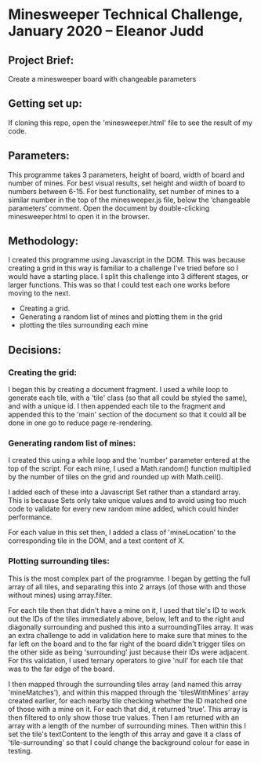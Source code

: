 # Minesweeper Technical Challenge, January 2020 – Eleanor Judd
## Project Brief: 
Create a minesweeper board with changeable parameters

## Getting set up: 
If cloning this repo, open the 'minesweeper.html' file to see the result of my code. 

## Parameters:
This programme takes 3 parameters, height of board, width of board and number of mines. For best visual results, set height and width of board to numbers between 6-15. For best functionality, set number of mines to a similar number in the top of the minesweeper.js file, below the ‘changeable parameters’ comment. Open the document by double-clicking minesweeper.html to open it in the browser.

## Methodology:
I created this programme using Javascript in the DOM. This was because creating a grid in this way is familiar to a challenge I've tried before so I would have a starting place.
I split this challenge into 3 different stages, or larger functions. This was so that I could test each one works before moving to the next.
- Creating a grid.
- Generating a random list of mines and plotting them in the grid
- plotting the tiles surrounding each mine

## Decisions:
### Creating the grid:
I began this by creating a document fragment. I used a while loop to generate each tile, with a 'tile' class (so that all could be styled the same), and with a unique id. I then appended each tile to the fragment and appended this to the 'main' section of the document so that it could all be done in one go to reduce page re-rendering.

### Generating random list of mines:
I created this using a while loop and the 'number' parameter entered at the top of the script. For each mine, I used a Math.random() function multiplied by the number of tiles on the grid and rounded up with Math.ceil().

I added each of these into a Javascript Set rather than a standard array. This is because Sets only take unique values and to avoid using too much code to validate for every new random mine added,
which could hinder performance.

For each value in this set then, I added a class of 'mineLocation’ to the corresponding tile in the DOM, and a text content of X.

### Plotting surrounding tiles:
This is the most complex part of the programme. I began by getting the full array of all tiles, and separating this into 2 arrays (of those with and those without mines) using array.filter.

For each tile then that didn't have a mine on it, I used that tile's ID to work out the IDs of the tiles immediately above, below, left and to the right and diagonally surrounding and pushed this into a surroundingTiles array. It was an extra challenge to add in validation here to make sure that mines to the far left on the board and to the far right of the board didn't trigger tiles on the other side as being 'surrounding' just because their IDs were adjacent. For this validation, I used ternary operators to give 'null' for each tile that was to the far edge of the board.

I then mapped through the surrounding tiles array (and named this array 'mineMatches'), and within this mapped through the 'tilesWithMines' array created earlier, for each nearby tile checking whether the ID matched one of those with a mine on it. For each that did, it returned 'true'. This array is then filtered to only show those true values. Then I am returned with an array with a length of the number of surrounding mines. Then within this I set the tile's textContent to the length of this array and gave it a class of 'tile-surrounding' so that I could change the background colour for ease in testing.
